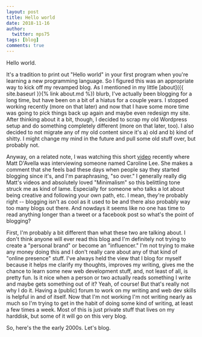 ```yaml
---
layout: post
title: Hello world
date: 2018-11-16
author:
  twitter: mps75
tags: [blog]
comments: true
---
```


Hello world.

It's a tradition to print out "Hello world" in your first program when you're learning a new programming language.  So I figured this was an appropriate way to kick off my revamped blog.  As I mentioned in my little [about]({{ site.baseurl }}{% link about.md %}) blurb, I've actually been blogging for a long time, but have been on a bit of a hiatus for a couple years.  I stopped working recently (more on that later) and now that I have some more time was going to pick things back up again and maybe even redesign my site.  After thinking about it a bit, though, I decided to scrap my old Wordpress setup and do something completely different (more on that later, too).  I also decided to not migrate any of my old content since it's a) old and b) kind of shitty.  I might change my mind in the future and pull some old stuff over, but probably not.

Anyway, on a related note, I was watching this short [video](https://www.youtube.com/watch?v=w7Lg0QjkAHc&t=47s) recently where Matt D'Avella was interviewing someone named Caroline Lee.  She makes a comment that she feels bad these days when people say they started blogging since it's, and I'm paraphrasing, "so over."  I generally really dig Matt's videos and absolutely loved "Minimalism" so this belittling tone struck me as kind of lame.  Especially for someone who talks a lot about being creative and following your own path, etc.  I mean, they're probably right -- blogging isn't as cool as it used to be and there also probably way too many blogs out there.  And nowdays it seems like no one has time to read anything longer than a tweet or a facebook post so what's the point of blogging?

First, I'm probably a bit different than what these two are talking about.  I don't think anyone will ever read this blog and I'm definitely not trying to create a "personal brand" or become an "influencer."  I'm not trying to make any money doing this and I don't really care about any of that kind of "online presence" stuff.  I've always held the view that I blog for myself because it helps me clarify my thoughts, improves my writing, gives me the chance to learn some new web development stuff, and, not least of all, is pretty fun.  Is it nice when a person or two actually reads something I write and maybe gets something out of it?  Yeah, of course!  But that's really not why I do it.  Having a (public) forum to work on my writing and web dev skills is helpful in and of itself.  Now that I'm not working I'm not writing nearly as much so I'm trying to get in the habit of doing some kind of writing, at least a few times a week.  Most of this is just private stuff that lives on my harddisk, but some of it will go on this very blog.

So, here's the the early 2000s.  Let's blog.